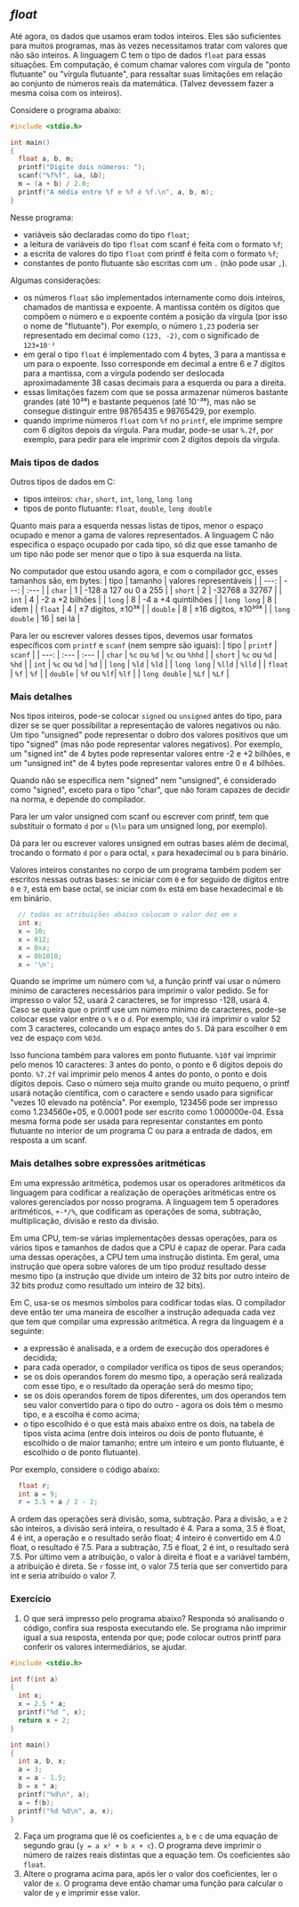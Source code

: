## *float*

Até agora, os dados que usamos eram todos inteiros. Eles são suficientes para muitos programas, mas às vezes necessitamos tratar com valores que não são inteiros. A linguagem C tem o tipo de dados `float` para essas situações.
Em computação, é comum chamar valores com vírgula de "ponto flutuante" ou "vírgula flutuante", para ressaltar suas limitações em relação ao conjunto de números reais da matemática. (Talvez devessem fazer a mesma coisa com os inteiros).

Considere o programa abaixo:
```c
#include <stdio.h>

int main()
{
  float a, b, m;
  printf("Digite dois números: ");
  scanf("%f%f", &a, &b);
  m = (a + b) / 2.0;
  printf("A média entre %f e %f é %f.\n", a, b, m);
}
```
Nesse programa:
- variáveis são declaradas como do tipo `float`;
- a leitura de variáveis do tipo `float` com scanf é feita com o formato `%f`;
- a escrita de valores do tipo `float` com printf é feita com o formato `%f`;
- constantes de ponto flutuante são escritas com um `.` (não pode usar `,`).

Algumas considerações:
- os números `float` são implementados internamente como dois inteiros, chamados de mantissa e expoente.
A mantissa contém os dígitos que compõem o número e o expoente contém a posição da vírgula (por isso o nome de "flutuante").
Por exemplo, o número `1,23` poderia ser representado em decimal como `(123, -2)`, com o significado de `123×10⁻²`
- em geral o tipo `float` é implementado com 4 bytes, 3 para a mantissa e um para o expoente. Isso corresponde em decimal a entre 6 e 7 dígitos para a mantissa, com a vírgula podendo ser deslocada aproximadamente 38 casas decimais para a esquerda ou para a direita.
- essas limitações fazem com que se possa armazenar números bastante grandes (até 10³⁸) e bastante pequenos (até 10⁻³⁸), mas não se consegue distinguir entre 98765435 e 98765429, por exemplo.
- quando imprime números `float` com `%f` no `printf`, ele imprime sempre com 6 dígitos depois da vírgula.
Para mudar, pode-se usar `%.2f`, por exemplo, para pedir para ele imprimir com 2 dígitos depois da vírgula.

### Mais tipos de dados

Outros tipos de dados em C:
- tipos inteiros: `char`, `short`, `int`, `long`, `long long`
- tipos de ponto flutuante: `float`, `double`, `long double`

Quanto mais para a esquerda nessas listas de tipos, menor o espaço ocupado e menor a gama de valores representados.
A linguagem C não especifica o espaço ocupado por cada tipo, só diz que esse tamanho de um tipo não pode ser menor que o tipo à sua esquerda na lista.

No computador que estou usando agora, e com o compilador gcc, esses tamanhos são, em bytes:
| tipo        | tamanho | valores representáveis |
| ---:        |    ---: | :--- |
| `char`        |       1 | -128 a 127 ou 0 a 255 |
| `short`       |       2 | -32768 a 32767 |
| `int`         |       4 | -2 a +2 bilhões |
| `long`        |       8 | -4 a +4 quintilhões |
| `long long`   |       8 | idem |
| `float`       |       4 | ±7 dígitos, ±10³⁸ |
| `double`      |       8 | ±16 dígitos, ±10³⁰⁸ |
| `long double` |      16 | sei lá |

Para ler ou escrever valores desses tipos, devemos usar formatos específicos com `printf` e `scanf` (nem sempre são iguais):
| tipo        | `printf` | `scanf` |
| ---:        |    :--- | :--- |
| `char`        | `%c` ou `%d` | `%c` ou `%hhd` |
| `short`       | `%c` ou `%d` | `%hd` |
| `int`         | `%c` ou `%d` | `%d` |
| `long`        | `%ld`      | `%ld` |
| `long long`   | `%lld`     | `%lld` |
| `float`       | `%f`       | `%f` |
| `double`      | `%f` ou `%lf`| `%lf` |
| `long double` | `%Lf`      | `%Lf` |


### Mais detalhes

Nos tipos inteiros, pode-se colocar `signed` ou `unsigned` antes do tipo, para dizer se se quer possibilitar a representação de valores negativos ou não. Um tipo "unsigned" pode representar o dobro dos valores positivos que um tipo "signed" (mas não pode representar valores negativos). Por exemplo, um "signed int" de 4 bytes pode representar valores entre -2 e +2 bilhões, e um "unsigned int" de 4 bytes pode representar valores entre 0 e 4 bilhões.

Quando não se especifica nem "signed" nem "unsigned", é considerado como "signed", exceto para o tipo "char", que não foram capazes de decidir na norma, e depende do compilador.

Para ler um valor unsigned com scanf ou escrever com printf, tem que substituir o formato `d` por `u` (`%lu` para um unsigned long, por exemplo).

Dá para ler ou escrever valores unsigned em outras bases além de decimal, trocando o formato `d` por `o` para octal, `x` para hexadecimal ou `b` para binário.

Valores inteiros constantes no corpo de um programa também podem ser escritos nessas outras bases: se iniciar com `0` e for seguido de dígitos entre `0` e `7`, está em base octal, se iniciar com `0x` está em base hexadecimal e `0b` em binário.
```c
  // todas as atribuições abaixo colocam o valor dez em x
  int x;
  x = 10;
  x = 012;
  x = 0xa;
  x = 0b1010;
  x = '\n';
```

Quando se imprime um número com `%d`, a função printf vai usar o número mínimo de caracteres necessários para imprimir o valor pedido. Se for impresso o valor 52, usará 2 caracteres, se for impresso -128, usará 4.
Caso se queira que o printf use um número mínimo de caracteres, pode-se colocar esse valor entre o `%` e o `d`. Por exemplo, `%3d` irá imprimir o valor 52 com 3 caracteres, colocando um espaço antes do `5`. Dá para escolher `0` em vez de espaço com `%03d`.

Isso funciona também para valores em ponto flutuante. `%10f` vai imprimir pelo menos 10 caracteres: 3 antes do ponto, o ponto e 6 dígitos depois do ponto. `%7.2f` vai imprimir pelo menos 4 antes do ponto, o ponto e dois dígitos depois.
Caso o número seja muito grande ou muito pequeno, o printf usará notação científica, com o caractere `e` sendo usado para significar "vezes 10 elevado na potência". Por exemplo, 123456 pode ser impresso como 1.234560e+05, e 0.0001 pode ser escrito como 1.000000e-04. Essa mesma forma pode ser usada para representar constantes em ponto flutuante no interior de um programa C ou para a entrada de dados, em resposta a um scanf.

### Mais detalhes sobre expressões aritméticas

Em uma expressão aritmética, podemos usar os operadores aritméticos da linguagem para codificar a realização de operações aritméticas entre os valores gerenciados por nosso programa.
A linguagem tem 5 operadores aritméticos, `+-*/%`, que codificam as operações de soma, subtração, multiplicação, divisão e resto da divisão.

Em uma CPU, tem-se várias implementações dessas operações, para os vários tipos e tamanhos de dados que a CPU é capaz de operar. Para cada uma dessas operações, a CPU tem uma instrução distinta. Em geral, uma instrução que opera sobre valores de um tipo produz resultado desse mesmo tipo (a instrução que divide um inteiro de 32 bits por outro inteiro de 32 bits produz como resultado um inteiro de 32 bits).

Em C, usa-se os mesmos símbolos para codificar todas elas. O compilador deve então ter uma maneira de escolher a instrução adequada cada vez que tem que compilar uma expressão aritmética.
A regra da linguagem é a seguinte:
- a expressão é analisada, e a ordem de execução dos operadores é decidida;
- para cada operador, o compilador verifica os tipos de seus operandos;
- se os dois operandos forem do mesmo tipo, a operação será realizada com esse tipo, e o resultado da operação será do mesmo tipo;
- se os dois operandos forem de tipos diferentes, um dos operandos tem seu valor convertido para o tipo do outro - agora os dois têm o mesmo tipo, e a escolha é como acima;
- o tipo escolhido é o que está mais abaixo entre os dois, na tabela de tipos vista acima (entre dois inteiros ou dois de ponto flutuante, é escolhido o de maior tamanho; entre um inteiro e um ponto flutuante, é escolhido o de ponto flutuante).

Por exemplo, considere o código abaixo:
```c
  float r;
  int a = 9;
  r = 3.5 + a / 2 - 2;
```
A ordem das operações será divisão, soma, subtração. Para a divisão, `a` e `2` são inteiros, a divisão será inteira, o resultado é 4. Para a soma, 3.5 é float, 4 é int, a operação e o resultado serão float; 4 inteiro é convertido em 4.0 float, o resultado é 7.5. Para a subtração, 7.5 é float, 2 é int, o resultado será 7.5. Por último vem a atribuição, o valor à direita é float e a variável também, a atribuição é direta. Se `r` fosse int, o valor 7.5 teria que ser convertido para int e seria atribuído o valor 7.

### Exercício

1. O que será impresso pelo programa abaixo? Responda só analisando o código, confira sua resposta executando ele. Se programa não imprimir igual a sua resposta, entenda por que; pode colocar outros printf para conferir os valores intermediários, se ajudar.
```c
#include <stdio.h>

int f(int a)
{
  int x;
  x = 2.5 * a;
  printf("%d ", x);
  return x + 2;
}

int main()
{
  int a, b, x;
  a = 3;
  x = a - 1.5;
  b = x * a;
  printf("%d\n", a);
  a = f(b);
  printf("%d %d\n", a, x);
}
```
2. Faça um programa que lê os coeficientes `a`, `b` e `c` de uma equação de segundo grau (`y = a x² + b x + c`). O programa deve imprimir o número de raízes reais distintas que a equação tem. Os coeficientes são `float`.
3. Altere o programa acima para, após ler o valor dos coeficientes, ler o valor de `x`. O programa deve então chamar uma função para calcular o valor de `y` e imprimir esse valor.

